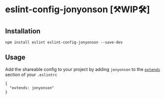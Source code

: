 # eslint-config-jonyonson [⚒WIP🛠]

## Installation

```
npm install eslint eslint-config-jonyonson --save-dev
```

## Usage

Add the shareable config to your project by adding `jonyonson` to the [`extends`](http://eslint.org/docs/user-guide/configuring#extending-configuration-files) section of your `.eslintrc`

```
{
  "extends: jonyonson"
}
```
